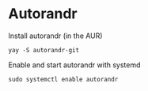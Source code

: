 Autorandr
=======

Install autorandr (in the AUR)
```
yay -S autorandr-git
```

Enable and start autorandr with systemd
```
sudo systemctl enable autorandr
```

